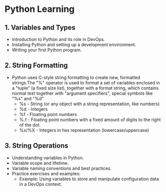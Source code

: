 # Python Learning

## 1. Variables and Types
- Introduction to Python and its role in DevOps.
- Installing Python and setting up a development environment.
- Writing your first Python program.

## 2. String Formatting
- Python uses C-style string formatting to create new, formatted strings.The "%" operator is used to format a set of variables enclosed in a "tuple" (a fixed size list), together with a format string, which contains normal text together with "argument specifiers", special symbols like "%s" and "%d"
  - %s - String (or any object with a string representation, like numbers)
  - %d - Integers
  - %f - Floating point numbers
  - %.<number of digits>f - Floating point numbers with a fixed amount of digits to the right of the dot.
  - %x/%X - Integers in hex representation (lowercase/uppercase)

## 3. String Operations
- Understanding variables in Python.
- Variable scope and lifetime.
- Variable naming conventions and best practices.
- Practice exercises and examples:
  - Example: Using variables to store and manipulate configuration data in a DevOps context.

